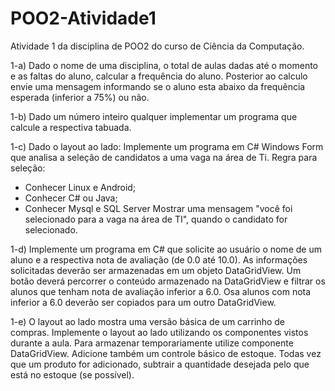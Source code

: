 # POO2-Atividade1

Atividade 1 da disciplina de POO2 do curso de Ciência da Computação.

1-a) Dado o nome de uma disciplina, o total de aulas dadas até o momento e as faltas do aluno,
calcular a frequência do aluno. Posterior ao calculo envie uma mensagem informando se o aluno
esta abaixo da frequência esperada (inferior a 75%) ou não.

1-b) Dado um número inteiro qualquer implementar um programa que calcule a respectiva tabuada.

1-c) Dado o layout ao lado: Implemente um programa em C# Windows Form que analisa a seleção de
candidatos a uma vaga na área de Ti.
Regra para seleção:
- Conhecer Linux e Android;
- Conhecer C# ou Java;
- Conhecer Mysql e SQL Server
Mostrar uma mensagem "você foi selecionado para a vaga na área de TI", quando o candidato for
selecionado.

1-d) Implemente um programa em C# que solicite ao usuário o nome de um aluno e a respectiva nota
de avaliação (de 0.0 até 10.0). As informações solicitadas deverão ser armazenadas em um objeto
DataGridView. Um botão deverá percorrer o conteúdo armazenado na DataGridView e filtrar os
alunos que tenham nota de avaliação inferior a 6.0. Osa alunos com nota inferior a 6.0 deverão ser
copiados para um outro DataGridView.

1-e) O layout ao lado mostra uma versão básica de um carrinho de compras. Implemente o layout ao lado
utilizando os componentes vistos durante a aula. Para armazenar temporariamente utilize componente
DataGridView. Adicione também um controle básico de estoque. Todas vez que um produto for adicionado,
subtrair a quantidade desejada pelo que está no estoque (se possível).
